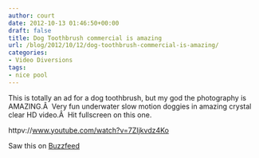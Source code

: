 ```yaml
---
author: court
date: 2012-10-13 01:46:50+00:00
draft: false
title: Dog Toothbrush commercial is amazing
url: /blog/2012/10/12/dog-toothbrush-commercial-is-amazing/
categories:
- Video Diversions
tags:
- nice pool
---
```


This is totally an ad for a dog toothbrush, but my god the photography is AMAZING.Â  Very fun underwater slow motion doggies in amazing crystal clear HD video.Â  Hit fullscreen on this one.

httpv://www.youtube.com/watch?v=7ZIjkvdz4Ko



Saw this on [Buzzfeed](http://www.buzzfeed.com/txblacklabel/dogs-in-slow-motion-28m7)
